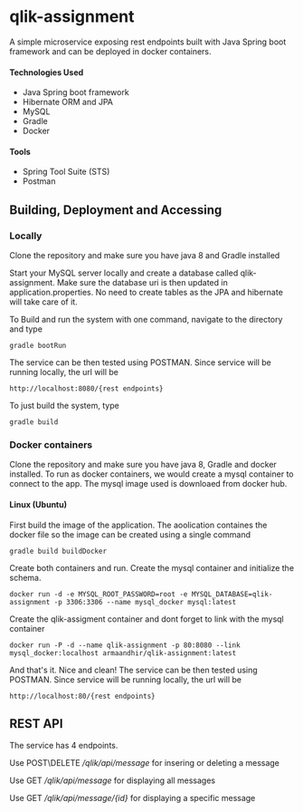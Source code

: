 # qlik-assignment
A simple microservice exposing rest endpoints built with Java Spring boot framework and can be deployed in docker containers.

#### Technologies Used
* Java Spring boot framework
* Hibernate ORM and JPA
* MySQL
* Gradle
* Docker

#### Tools
* Spring Tool Suite (STS)
* Postman

## Building, Deployment and Accessing

### Locally
Clone the repository and make sure you have java 8 and Gradle installed

Start your MySQL server locally and create a database called qlik-assignment.
Make sure the database uri is then updated in application.properties.
No need to create tables as the JPA and hibernate will take care of it.

To Build and run the system with one command, navigate to the directory and type
```
gradle bootRun
```
The service can be then tested using POSTMAN.
Since service will be running locally, the url will be
```
http://localhost:8080/{rest endpoints}
```
To just build the system, type
```
gradle build
```

### Docker containers
Clone the repository and make sure you have java 8, Gradle and docker installed.
To run as docker containers, we would create a mysql container to connect to the app. The mysql image used is downloaed from docker hub.
#### Linux (Ubuntu)
First build the image of the application. The aoolication containes the docker file so the image can be created using a single command
```
gradle build buildDocker
```
Create both containers and run.
Create the mysql container and initialize the schema.
```
docker run -d -e MYSQL_ROOT_PASSWORD=root -e MYSQL_DATABASE=qlik-assignment -p 3306:3306 --name mysql_docker mysql:latest
```

Create the qlik-assigment container and dont forget to link with the mysql container
```
docker run -P -d --name qlik-assignment -p 80:8080 --link mysql_docker:localhost armaandhir/qlik-assignment:latest
```
And that's it. Nice and clean!
The service can be then tested using POSTMAN.
Since service will be running locally, the url will be
```
http://localhost:80/{rest endpoints}
```

## REST API
The service has 4 endpoints.

Use POST\DELETE */qlik/api/message*
for insering or deleting a message

Use GET */qlik/api/message*
for displaying all messages

Use GET */qlik/api/message/{id}*
for displaying a specific message





